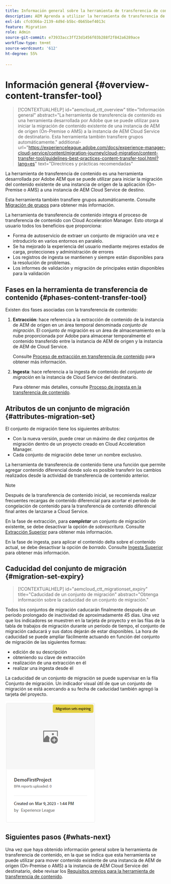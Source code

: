 ```yaml
---
title: Información general sobre la herramienta de transferencia de contenido
description: AEM Aprenda a utilizar la herramienta de transferencia de contenido para transferir contenido de una instancia de local a AEM as a Cloud Service
exl-id: cfc0366a-2139-4d9d-b5bc-0b65bef4013c
feature: Migration
role: Admin
source-git-commit: e73933acc3ff23d1456f03b288f2f842a6289ace
workflow-type: tm+mt
source-wordcount: '612'
ht-degree: 55%

---
```



# Información general {#overview-content-transfer-tool}

>[!CONTEXTUALHELP]
>id="aemcloud_ctt_overview"
>title="Información general"
>abstract="La herramienta de transferencia de contenido es una herramienta desarrollada por Adobe que se puede utilizar para iniciar la migración de contenido existente de una instancia de AEM de origen (On-Premise o AMS) a la instancia de AEM Cloud Service de destinatario. Esta herramienta también transfiere grupos automáticamente."
>additional-url="https://experienceleague.adobe.com/docs/experience-manager-cloud-service/content/migration-journey/cloud-migration/content-transfer-tool/guidelines-best-practices-content-transfer-tool.html?lang=es" text="Directrices y prácticas recomendadas"

La herramienta de transferencia de contenido es una herramienta desarrollada por Adobe AEM que se puede utilizar para iniciar la migración del contenido existente de una instancia de origen de la aplicación (On-Premise o AMS) a una instancia de AEM Cloud Service de destino.

Esta herramienta también transfiere grupos automáticamente.  Consulte [Migración de grupos](/help/journey-migration/content-transfer-tool/using-content-transfer-tool/group-migration.md) para obtener más información.

La herramienta de transferencia de contenido integra el proceso de transferencia de contenido con Cloud Acceleration Manager. Esto otorga al usuario todos los beneficios que proporciona:

* Forma de autoservicio de extraer un conjunto de migración una vez e introducirlo en varios entornos en paralelo.
* Se ha mejorado la experiencia del usuario mediante mejores estados de carga, protecciones y administración de errores
* Los registros de ingesta se mantienen y siempre están disponibles para la resolución de problemas.
* Los informes de validación y migración de principales están disponibles para la validación

## Fases en la herramienta de transferencia de contenido {#phases-content-transfer-tool}

Existen dos fases asociadas con la transferencia de contenido:

1. **Extracción**: hace referencia a la extracción de contenido de la instancia de AEM de origen en un área temporal denominada *conjunto de migración*. El conjunto *de* migración es un área de almacenamiento en la nube proporcionada por Adobe para almacenar temporalmente el contenido transferido entre la instancia de AEM de origen y la instancia de AEM de Cloud Service.

   Consulte [Proceso de extracción en transferencia de contenido](/help/journey-migration/content-transfer-tool/using-content-transfer-tool/extracting-content.md) para obtener más información.

1. **Ingesta**: hace referencia a la ingesta de contenido del *conjunto de migración* en la instancia de Cloud Service del destinatario.

   Para obtener más detalles, consulte [Proceso de ingesta en la transferencia de contenido](/help/journey-migration/content-transfer-tool/using-content-transfer-tool/ingesting-content.md).

## Atributos de un conjunto de migración {#attributes-migration-set}

El conjunto de migración tiene los siguientes atributos:

* Con la nueva versión, puede crear un máximo de diez conjuntos de migración dentro de un proyecto creado en Cloud Acceleration Manager.
* Cada conjunto de migración debe tener un nombre exclusivo.

La herramienta de transferencia de contenido tiene una función que permite agregar contenido diferencial donde solo es posible transferir los cambios realizados desde la actividad de transferencia de contenido anterior.

>[!NOTE]
>Después de la transferencia de contenido inicial, se recomienda realizar frecuentes recargas de contenido diferencial para acortar el período de congelación de contenido para la transferencia de contenido diferencial final antes de lanzarse a Cloud Service.

En la fase de extracción, para ***completar*** un conjunto de migración existente, se debe desactivar la opción de *sobrescritura*. Consulte [Extracción Superior](/help/journey-migration/content-transfer-tool/using-content-transfer-tool/extracting-content.md#top-up-extraction-process) para obtener más información.

En la fase de ingesta, para aplicar el contenido delta sobre el contenido actual, se debe desactivar la opción de *borrado*. Consulte [Ingesta Superior](/help/journey-migration/content-transfer-tool/using-content-transfer-tool/ingesting-content.md#top-up-ingestion-process) para obtener más información.

## Caducidad del conjunto de migración {#migration-set-expiry}

>[!CONTEXTUALHELP]
>id="aemcloud_ctt_migrationset_expiry"
>title="Caducidad de un conjunto de migración"
>abstract="Obtenga información sobre la caducidad de un conjunto de migración."

Todos los conjuntos de migración caducarán finalmente después de un período prolongado de inactividad de aproximadamente 45 días. Una vez que los indicadores se muestren en la tarjeta de proyecto y en las filas de la tabla de trabajos de migración durante un período de tiempo, el conjunto de migración caducará y sus datos dejarán de estar disponibles. La hora de caducidad se puede ampliar fácilmente actuando en función del conjunto de migración de las siguientes formas:

* edición de su descripción
* obteniendo su clave de extracción
* realización de una extracción en él
* realizar una ingesta desde él

La caducidad de un conjunto de migración se puede supervisar en la fila Conjunto de migración. Un indicador visual útil de que un conjunto de migración se está acercando a su fecha de caducidad también agregó la tarjeta del proyecto.

![imagen](/help/journey-migration/content-transfer-tool/assets-ctt/cttcam29.png)

## Siguientes pasos {#whats-next}

Una vez que haya obtenido información general sobre la herramienta de transferencia de contenido, en la que se indica que esta herramienta se puede utilizar para mover contenido existente de una instancia de AEM de origen (On-Premise o AMS) a la instancia de AEM Cloud Service del destinatario, debe revisar los [Requisitos previos para la herramienta de transferencia de contenido](/help/journey-migration/content-transfer-tool/using-content-transfer-tool/prerequisites-content-transfer-tool.md).
